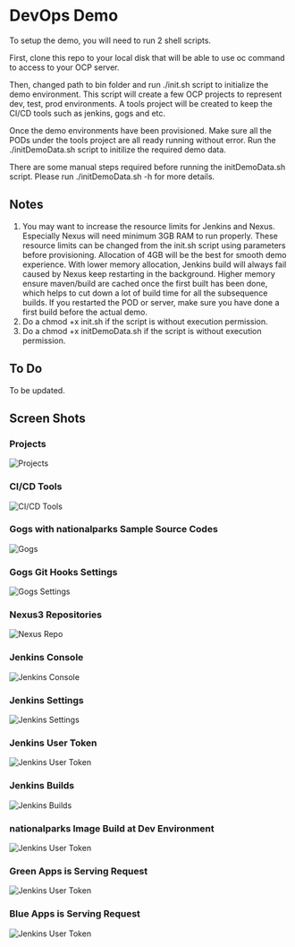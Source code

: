 # DevOps Demo

To setup the demo, you will need to run 2 shell scripts.

First, clone this repo to your local disk that will be able to use oc command to access to your OCP server.

Then, changed path to bin folder and run ./init.sh script to initialize the demo environment. This script will create a few OCP projects to represent
dev, test, prod environments. A tools project will be created to keep the CI/CD tools such as jenkins, gogs and etc.

Once the demo environments have been provisioned. Make sure all the PODs under the tools project are all ready running without error. 
Run the ./initDemoData.sh script to initilize the required demo data.

There are some manual steps required before running the initDemoData.sh script. Please run ./initDemoData.sh -h for more details.

## Notes
1. You may want to increase the resource limits for Jenkins and Nexus. Especially Nexus will need minimum 3GB RAM to run
properly. These resource limits can be changed from the init.sh script using parameters before provisioning. 
Allocation of 4GB will be the best for smooth demo experience. With lower memory allocation, Jenkins build will always fail caused by 
Nexus keep restarting in the background. Higher memory ensure maven/build are cached once the first built has been done, which helps to cut down
a lot of build time for all the subsequence builds. If you restarted the POD or server, make sure you have done a first build before the actual
demo.
2. Do a chmod +x init.sh if the script is without execution permission.
3. Do a chmod +x initDemoData.sh if the script is without execution permission.


## To Do
To be updated.

## Screen Shots
### Projects
![Projects](https://github.com/chengkuangan/devops/blob/master/docs/images/projects.png?raw=true)
### CI/CD Tools
![CI/CD Tools](https://github.com/chengkuangan/devops/blob/master/docs/images/cicdtools.png?raw=true)
### Gogs with nationalparks Sample Source Codes
![Gogs](https://github.com/chengkuangan/devops/blob/master/docs/images/gogs-nationalparks.png?raw=true)
### Gogs Git Hooks Settings
![Gogs Settings](https://github.com/chengkuangan/devops/blob/master/docs/images/gogs-nationalparks-settings.png?raw=true)
### Nexus3 Repositories
![Nexus Repo](https://github.com/chengkuangan/devops/blob/master/docs/images/nexus3-repo.png?raw=true)
### Jenkins Console
![Jenkins Console](https://github.com/chengkuangan/devops/blob/master/docs/images/jenkins-console.png?raw=true)
### Jenkins Settings
![Jenkins Settings](https://github.com/chengkuangan/devops/blob/master/docs/images/jenkins-settings.png?raw=true)
### Jenkins User Token
![Jenkins User Token](https://github.com/chengkuangan/devops/blob/master/docs/images/jenkins-user-token.png?raw=true)
### Jenkins Builds
![Jenkins Builds](https://github.com/chengkuangan/devops/blob/master/docs/images/jenkins-build.png?raw=true)
### nationalparks Image Build at Dev Environment
![Jenkins User Token](https://github.com/chengkuangan/devops/blob/master/docs/images/imagebuild-dev.png?raw=true)
### Green Apps is Serving Request
![Jenkins User Token](https://github.com/chengkuangan/devops/blob/master/docs/images/green-apps.png?raw=true)
### Blue Apps is Serving Request
![Jenkins User Token](https://github.com/chengkuangan/devops/blob/master/docs/images/blue-apps.png?raw=true)